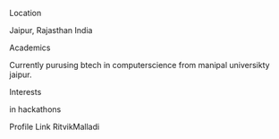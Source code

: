 Location

Jaipur, Rajasthan India

Academics

Currently purusing btech in computerscience from manipal universikty jaipur.

Interests

in hackathons

Profile Link
RitvikMalladi


